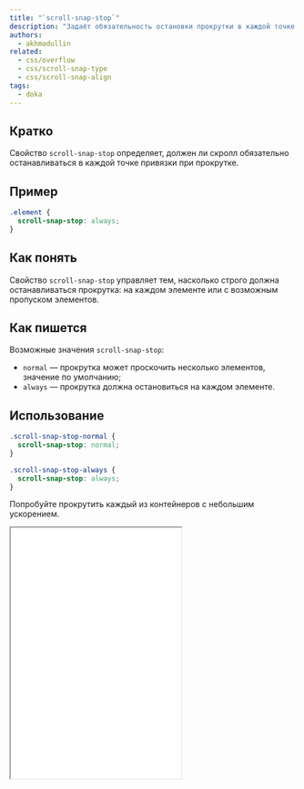```yaml
---
title: "`scroll-snap-stop`"
description: "Задаёт обязательность остановки прокрутки в каждой точке привязки."
authors:
  - akhmadullin
related:
  - css/overflow
  - css/scroll-snap-type
  - css/scroll-snap-align
tags:
  - doka
---
```


## Кратко

Свойство `scroll-snap-stop` определяет, должен ли скролл обязательно останавливаться в каждой точке привязки при прокрутке.

## Пример

```css
.element {
  scroll-snap-stop: always;
}
```

## Как понять

Свойство `scroll-snap-stop` управляет тем, насколько строго должна останавливаться прокрутка: на каждом элементе или с возможным пропуском элементов.

## Как пишется

Возможные значения `scroll-snap-stop`:

- `normal` — прокрутка может проскочить несколько элементов, значение по умолчанию;
- `always` — прокрутка должна остановиться на каждом элементе.

## Использование

```css
.scroll-snap-stop-normal {
  scroll-snap-stop: normal;
}

.scroll-snap-stop-always {
  scroll-snap-stop: always;
}
```

Попробуйте прокрутить каждый из контейнеров с небольшим ускорением.

<iframe title="Варианты значений" src="demos/values/" height="440"></iframe>
